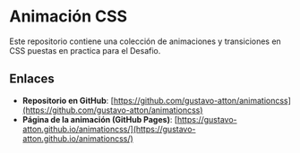 # Animación CSS

Este repositorio contiene una colección de animaciones y transiciones en  CSS puestas en practica para el Desafio.

## Enlaces

- **Repositorio en GitHub**: [https://github.com/gustavo-atton/animationcss](https://github.com/gustavo-atton/animationcss)
- **Página de la animación (GitHub Pages)**: [https://gustavo-atton.github.io/animationcss/](https://gustavo-atton.github.io/animationcss/)

